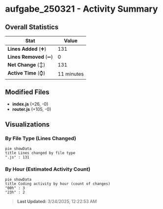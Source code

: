 # aufgabe_250321 - Activity Summary 

## Overall Statistics

| Stat                   | Value                                                             |
| ---------------------- | ----------------------------------------------------------------- |
| **Lines Added** (➕)   | 131                                          |
| **Lines Removed** (➖) | 0                                        |
| **Net Change** (↕)    | 131                |
| **Active Time** (⌚)   | 11 minutes |


## Modified Files
- **index.js** (+26, -0)
- **router.js** (+105, -0)

## Visualizations

### By File Type (Lines Changed)

```mermaid
pie showData
title Lines changed by file type
".js" : 131
```

### By Hour (Estimated Activity Count)

```mermaid
pie showData
title Coding activity by hour (count of changes)
"00h" : 3
"23h" : 2
```


> **Last Updated:** 3/24/2025, 12:22:53 AM